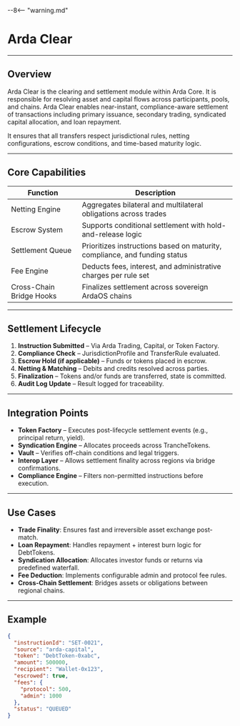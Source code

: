 --8<-- "warning.md"
# Arda Clear

---

## Overview

Arda Clear is the clearing and settlement module within Arda Core. It is responsible for resolving asset and capital flows across participants, pools, and chains. Arda Clear enables near-instant, compliance-aware settlement of transactions including primary issuance, secondary trading, syndicated capital allocation, and loan repayment.

It ensures that all transfers respect jurisdictional rules, netting configurations, escrow conditions, and time-based maturity logic.

---

## Core Capabilities

| Function | Description |
|----------|-------------|
| Netting Engine | Aggregates bilateral and multilateral obligations across trades |
| Escrow System | Supports conditional settlement with hold-and-release logic |
| Settlement Queue | Prioritizes instructions based on maturity, compliance, and funding status |
| Fee Engine | Deducts fees, interest, and administrative charges per rule set |
| Cross-Chain Bridge Hooks | Finalizes settlement across sovereign ArdaOS chains |

---

## Settlement Lifecycle

1. **Instruction Submitted** – Via Arda Trading, Capital, or Token Factory.
2. **Compliance Check** – JurisdictionProfile and TransferRule evaluated.
3. **Escrow Hold (if applicable)** – Funds or tokens placed in escrow.
4. **Netting & Matching** – Debits and credits resolved across parties.
5. **Finalization** – Tokens and/or funds are transferred, state is committed.
6. **Audit Log Update** – Result logged for traceability.

---

## Integration Points

- **Token Factory** – Executes post-lifecycle settlement events (e.g., principal return, yield).
- **Syndication Engine** – Allocates proceeds across TrancheTokens.
- **Vault** – Verifies off-chain conditions and legal triggers.
- **Interop Layer** – Allows settlement finality across regions via bridge confirmations.
- **Compliance Engine** – Filters non-permitted instructions before execution.

---

## Use Cases

- **Trade Finality**: Ensures fast and irreversible asset exchange post-match.
- **Loan Repayment**: Handles repayment + interest burn logic for DebtTokens.
- **Syndication Allocation**: Allocates investor funds or returns via predefined waterfall.
- **Fee Deduction**: Implements configurable admin and protocol fee rules.
- **Cross-Chain Settlement**: Bridges assets or obligations between regional chains.

---

## Example

```json
{
  "instructionId": "SET-0021",
  "source": "arda-capital",
  "token": "DebtToken-0xabc",
  "amount": 500000,
  "recipient": "Wallet-0x123",
  "escrowed": true,
  "fees": {
    "protocol": 500,
    "admin": 1000
  },
  "status": "QUEUED"
}
```
